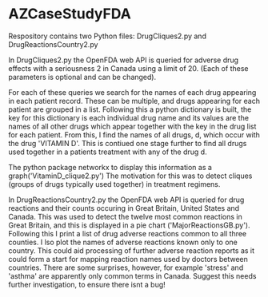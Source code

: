 # AZCaseStudyFDA

Respository contains two Python files: DrugCliques2.py and DrugReactionsCountry2.py

In DrugCliques2.py the OpenFDA web API is queried for adverse drug effects with a seriousness 2 in Canada using a limit of 20.
(Each of these parameters is optional and can be changed).

For each of these queries we search for the names of each drug appearing in each patient record. These can be multiple, and drugs appearing for each patient are grouped in a list.
Following this a python dictionary is built, the key for this dictionary is each individual drug name and its values are the names of all other drugs which appear together with the key in the drug list for each patient. From this, I find the names of all drugs, d, which occur with the drug 'VITAMIN D'. This is contiued one stage further to find all drugs used together in a patients treatment with any of the drug d.

The python package networkx to display this information as a graph('VitaminD_clique2.py') The motivation for this was to detect cliques (groups of drugs typically used together) in treatment regimens.

In DrugReactionsCountry2.py the OpenFDA web API is queried for drug reactions and their counts occuring in Great Britain, United States and Canada.
This was used to detect the twelve most common reactions in Great Britain, and this is displayed in a pie chart ('MajorReactionsGB.py').
Following this I print a list of drug adverse reactions common to all three counties. I lso plot the names of adverse reactions known only to one country.
This could aid processing of further adverse reaction reports as it could form a start for mapping reaction names used by doctors between countries.
There are some surprises, however, for example 'stress' and 'asthma' are apparently only common terms in Canada. Suggest this needs further investigation, to ensure there isnt a bug!
